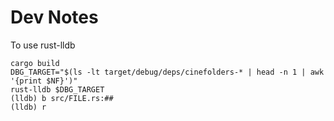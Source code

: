 # Dev Notes

To use rust-lldb
```
cargo build
DBG_TARGET="$(ls -lt target/debug/deps/cinefolders-* | head -n 1 | awk '{print $NF}')"
rust-lldb $DBG_TARGET
(lldb) b src/FILE.rs:##
(lldb) r
```